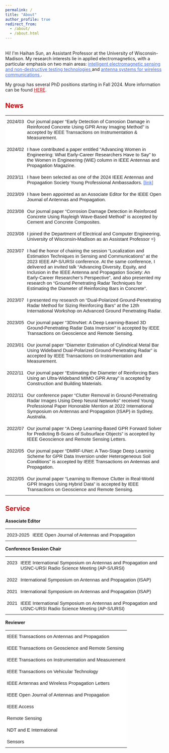 ```yaml
---
permalink: /
title: "About"
author_profile: true
redirect_from: 
  - /about/
  - /about.html
---
```

<style type="text/css">
.tg  {border:none;border-collapse:collapse;border-spacing:0;}
.tg td{border-style:solid;border-width:0px;font-family:Arial, sans-serif;font-size:14px;overflow:hidden;
  padding:10px 5px;word-break:normal;}
.tg th{border-style:solid;border-width:0px;font-family:Arial, sans-serif;font-size:14px;font-weight:normal;
  overflow:hidden;padding:10px 5px;word-break:normal;}
.tg .tg-ko0z{background-color:#ffffff;border-color:#ffffff;font-size:15px;text-align:left;vertical-align:top}
</style>

<br>
Hi! I'm Haihan Sun, an Assistant Professor at the University of Wisconsin-Madison. My research interests lie in applied electromagnetics, with a particular emphasis on two main areas: <a href="https://haihan-sun.github.io/GPR/"  style="color:#4169e1"> intelligent electromagnetic sensing and non-destructive testing technologies </a> and <a href="https://haihan-sun.github.io/BSA/"  style="color:#4169e1"> antenna systems for wireless communications </a>. <br>

My group has several PhD positions starting in Fall 2024. More information can be found <a href="https://Haihan-Sun.github.io/files/PhD_Positions.pdf" style="color:#C5050C">HERE</a>.  <br>




<span style="color:#C5050C">News</span>
------
<table class="tg">
<tbody>
   <tr>
    <td class="tg-ko0z">2024/03</td>
    <td class="tg-ko0z"> Our journal paper “Early Detection of Corrosion Damage in Reinforced Concrete Using GPR Array Imaging Method” is accepted by IEEE Transactions on Instrumentation & Measurement. </td>
  </tr>
    <tr>
    <td class="tg-ko0z">2024/02</td>
    <td class="tg-ko0z"> I have contributed a paper entitled "Advancing Women in Engineering: What Early-Career Researchers Have to Say" to the Women in Engineering (WiE) column in IEEE Antennas and Propagation Magazine. </td>
  </tr>
  <tr>
    <td class="tg-ko0z">2023/11</td>
    <td class="tg-ko0z">I have been selected as one of the 2024 IEEE Antennas and Propagation Society Young Professional Ambassadors. <a href="https://ieeeaps.org/committees/2024ypa"  style="color:#4169e1"> [link] </a> </td>
  </tr>
  <tr>
    <td class="tg-ko0z">2023/09</td>
    <td class="tg-ko0z">I have been appointed as an Associate Editor for the IEEE Open Journal of Antennas and Propagation. </td>
  </tr>
  <tr>
    <td class="tg-ko0z">2023/08</td>
    <td class="tg-ko0z">Our journal paper “Corrosion Damage Detection in Reinforced Concrete Using Rayleigh Wave-Based Method” is accepted by Cement and Concrete Composites.</td>
  </tr>
  <tr>
    <td class="tg-ko0z">2023/08</td>
    <td class="tg-ko0z">I joined the Department of Electrical and Computer Engineering, University of Wisconsin-Madison as an Assistant Professor =)</td>
  </tr>
  <tr>
    <td class="tg-ko0z">2023/07</td>
    <td class="tg-ko0z">I had the honor of chairing the session “Localization and Estimation Techniques in Sensing and Communications” at the 2023 IEEE AP-S/URSI conference. At the same conference, I delivered an invited talk “Advancing Diversity, Equity, and Inclusion in the IEEE Antenna and Propagation Society: An Early-Career Researcher’s Perspective”, and also presented my research on “Ground Penetrating Radar Techniques for Estimating the Diameter of Reinforcing Bars in Concrete”.</td>
  </tr>
  <tr>
    <td class="tg-ko0z">2023/07</td>
    <td class="tg-ko0z">I presented my research on “Dual-Polarized Ground-Penetrating Radar Method for Sizing Reinforcing Bars” at the 12th International Workshop on Advanced Ground Penetrating Radar.</td>
  </tr>
  <tr>
    <td class="tg-ko0z">2023/05</td>
    <td class="tg-ko0z">Our journal paper “3DInvNet: A Deep Learning-Based 3D Ground-Penetrating Radar Data Inversion” is accepted by IEEE Transactions on Geoscience and Remote Sensing.</td>
  </tr>
  <tr>
    <td class="tg-ko0z">2023/01</td>
    <td class="tg-ko0z">Our journal paper “Diameter Estimation of Cylindrical Metal Bar Using Wideband Dual-Polarized Ground-Penetrating Radar” is accepted by IEEE Transactions on Instrumentation and Measurement.</td>
  </tr>
  <tr>
    <td class="tg-ko0z">2022/11</td>
    <td class="tg-ko0z">Our journal paper “Estimating the Diameter of Reinforcing Bars Using an Ultra-Wideband MIMO GPR Array” is accepted by Construction and Building Materials.</td>
  </tr>
  <tr>
    <td class="tg-ko0z">2022/11</td>
    <td class="tg-ko0z">Our conference paper “Clutter Removal in Ground-Penetrating Radar Images Using Deep Neural Networks” received Young Professional Paper Honorable Mention at 2022 International Symposium on Antennas and Propagation (ISAP) in Sydney, Australia.</td>
  </tr>
  <tr>
    <td class="tg-ko0z">2022/07</td>
    <td class="tg-ko0z">Our journal paper “A Deep Learning-Based GPR Forward Solver for Predicting B-Scans of Subsurface Objects” is accepted by IEEE Geoscience and Remote Sensing Letters.</td>
  </tr>
  <tr>
    <td class="tg-ko0z">2022/05</td>
    <td class="tg-ko0z">Our journal paper “DMRF-UNet: A Two-Stage Deep Learning Scheme for GPR Data Inversion under Heterogeneous Soil Conditions” is accepted by IEEE Transactions on Antennas and Propagation.</td>
  </tr>
  <tr>
    <td class="tg-ko0z">2022/05</td>
    <td class="tg-ko0z">Our journal paper “Learning to Remove Clutter in Real-World GPR Images Using Hybrid Data” is accepted by IEEE Transactions on Geoscience and Remote Sensing.</td>
  </tr>
</tbody>
</table>


<span style="color:#C5050C">Service</span>
------

<p><b>Associate Editor</b> <br>
<table class="tg">
  <tbody>
  <tr>
    <td class="tg-ko0z">2023-2025</td>
    <td class="tg-ko0z">IEEE Open Journal of Antennas and Propagation</td>
  </tr>
</tbody>
</table>


  
<p><b>Conference Session Chair</b> <br>

<table class="tg">
<tbody>
  <tr>
    <td class="tg-ko0z">2023</td>
    <td class="tg-ko0z">IEEE International Symposium on Antennas and Propagation and USNC-URSI Radio Science Meeting (AP-S/URSI)</td>
  </tr>
  <tr>
    <td class="tg-ko0z">2022</td>
    <td class="tg-ko0z">International Symposium on Antennas and Propagation (ISAP) </td>
  </tr>
  <tr>
    <td class="tg-ko0z">2021</td>
    <td class="tg-ko0z">International Symposium on Antennas and Propagation (ISAP)</td>
  </tr>
  <tr>
    <td class="tg-ko0z">2021</td>
    <td class="tg-ko0z">IEEE International Symposium on Antennas and Propagation and USNC-URSI Radio Science Meeting (AP-S/URSI)</td>
  </tr>
</tbody>
</table>

  
<p><b>Reviewer</b> <br>
<table class="tg">
<tbody>
  <tr>
    <td class="tg-ko0z">IEEE Transactions on Antennas and Propagation </td>
  </tr>
  <tr>
    <td class="tg-ko0z">IEEE Transactions on Geoscience and Remote Sensing</td>  
  </tr>
  <tr>
    <td class="tg-ko0z">IEEE Transactions on Instrumentation and Measurement</td>
  </tr>
  <tr>
    <td class="tg-ko0z">IEEE Transactions on Vehicular Technology</td>
  </tr>
  <tr>
    <td class="tg-ko0z">IEEE Antennas and Wireless Propagation Letters</td>
  </tr>
  <tr>
    <td class="tg-ko0z">IEEE Open Journal of Antennas and Propagation</td>
  </tr>
    <tr>
    <td class="tg-ko0z">IEEE Access</td>
  </tr>
  <tr>
    <td class="tg-ko0z">Remote Sensing</td> 
  </tr>
  <tr>
    <td class="tg-ko0z">NDT and E International</td>  
  </tr>
  <tr>
    <td class="tg-ko0z">Sensors</td>  
  </tr>
</tbody>
</table>




